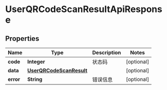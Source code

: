 

# UserQRCodeScanResultApiResponse


## Properties

| Name | Type | Description | Notes |
|------------ | ------------- | ------------- | -------------|
|**code** | **Integer** | 状态码 |  [optional] |
|**data** | [**UserQRCodeScanResult**](UserQRCodeScanResult.md) |  |  [optional] |
|**error** | **String** | 错误信息 |  [optional] |



